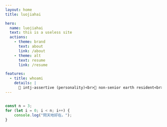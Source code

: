 ```yaml
---
layout: home
title: luojiahai

hero:
  name: luojiahai
  text: this is a useless site
  actions:
    - theme: brand
      text: about
      link: /about
    - theme: alt
      text: resume
      link: /resume

features:
  - title: whoami
    details: |
      🤗 intj-assertive (personality)<br>🔭 non-senior earth resident<br>🌱 eating, cooking, grocery shopping<br>📫 luo[at]jiahai.co
---
```


##

```ts
const n = 3;
for (let i = 0; i < n; i++) {
	console.log("問天地好在。");
}
```
